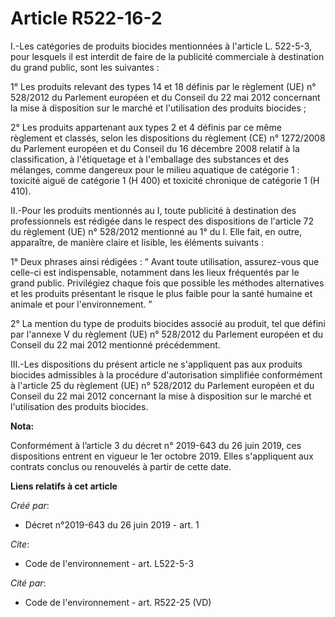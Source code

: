 # Article R522-16-2

I.-Les catégories de produits biocides mentionnées à l'article L. 522-5-3, pour lesquels il est interdit de faire de la
publicité commerciale à destination du grand public, sont les suivantes : 

1° Les produits relevant des types 14 et 18 définis par le règlement (UE) n° 528/2012 du Parlement européen et du Conseil du
22 mai 2012 concernant la mise à disposition sur le marché et l'utilisation des produits biocides ; 

2° Les produits appartenant aux types 2 et 4 définis par ce même règlement et classés, selon les dispositions du règlement
(CE) n° 1272/2008 du Parlement européen et du Conseil du 16 décembre 2008 relatif à la classification, à l'étiquetage et à
l'emballage des substances et des mélanges, comme dangereux pour le milieu aquatique de catégorie 1 : toxicité aiguë de
catégorie 1 (H 400) et toxicité chronique de catégorie 1 (H 410). 

II.-Pour les produits mentionnés au I, toute publicité à destination des professionnels est rédigée dans le respect des
dispositions de l'article 72 du règlement (UE) n° 528/2012 mentionné au 1° du I. Elle fait, en outre, apparaître, de manière
claire et lisible, les éléments suivants : 

1° Deux phrases ainsi rédigées : “ Avant toute utilisation, assurez-vous que celle-ci est indispensable, notamment dans les
lieux fréquentés par le grand public. Privilégiez chaque fois que possible les méthodes alternatives et les produits
présentant le risque le plus faible pour la santé humaine et animale et pour l'environnement. ” 

2° La mention du type de produits biocides associé au produit, tel que défini par l'annexe V du règlement (UE) n° 528/2012 du
Parlement européen et du Conseil du 22 mai 2012 mentionné précédemment. 

III.-Les dispositions du présent article ne s'appliquent pas aux produits biocides admissibles à la procédure d'autorisation
simplifiée conformément à l'article 25 du règlement (UE) n° 528/2012 du Parlement européen et du Conseil du 22 mai 2012
concernant la mise à disposition sur le marché et l'utilisation des produits biocides.

**Nota:**

Conformément à l’article 3 du décret n° 2019-643 du 26 juin 2019, ces dispositions entrent en vigueur le 1er octobre 2019.
Elles s'appliquent aux contrats conclus ou renouvelés à partir de cette date.

**Liens relatifs à cet article**

_Créé par_:

  - Décret n°2019-643 du 26 juin 2019 - art. 1

_Cite_:

  - Code de l'environnement - art. L522-5-3

_Cité par_:

  - Code de l'environnement - art. R522-25 (VD)
